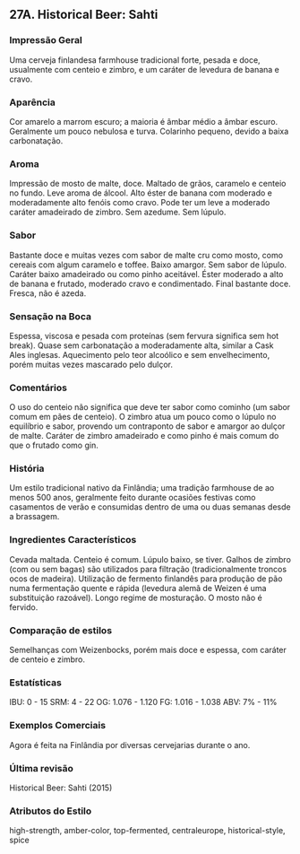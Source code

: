 ## 27A. Historical Beer: Sahti

### Impressão Geral

Uma cerveja finlandesa farmhouse tradicional forte, pesada e doce, usualmente com centeio e zimbro, e um caráter de levedura de banana e cravo.

### Aparência

Cor amarelo a marrom escuro; a maioria é âmbar médio a âmbar escuro. Geralmente um pouco nebulosa e turva. Colarinho pequeno, devido a baixa carbonatação.

### Aroma

Impressão de mosto de malte, doce. Maltado de grãos, caramelo e centeio no fundo. Leve aroma de álcool. Alto éster de banana com moderado e moderadamente alto fenóis como cravo. Pode ter um leve a moderado caráter amadeirado de zimbro. Sem azedume. Sem lúpulo.

### Sabor

Bastante doce e muitas vezes com sabor de malte cru como mosto, como cereais com algum caramelo e toffee. Baixo amargor. Sem sabor de lúpulo. Caráter baixo amadeirado ou como pinho aceitável. Éster moderado a alto de banana e frutado, moderado cravo e condimentado. Final bastante doce. Fresca, não é azeda.

### Sensação na Boca

Espessa, viscosa e pesada com proteínas (sem fervura significa sem hot break). Quase sem carbonatação a moderadamente alta, similar a Cask Ales inglesas. Aquecimento pelo teor alcoólico e sem envelhecimento, porém muitas vezes mascarado pelo dulçor.

### Comentários

O uso do centeio não significa que deve ter sabor como cominho (um sabor comum em pães de centeio). O zimbro atua um pouco como o lúpulo no equilíbrio e sabor, provendo um contraponto de sabor e amargor ao dulçor de malte. Caráter de zimbro amadeirado e como pinho é mais comum do que o frutado como gin.

### História

Um estilo tradicional nativo da Finlândia; uma tradição farmhouse de ao menos 500 anos, geralmente feito durante ocasiões festivas como casamentos de verão e consumidas dentro de uma ou duas semanas desde a brassagem.

### Ingredientes Característicos

Cevada maltada. Centeio é comum. Lúpulo baixo, se tiver. Galhos de zimbro (com ou sem bagas) são utilizados para filtração (tradicionalmente troncos ocos de madeira). Utilização de fermento finlandês para produção de pão numa fermentação quente e rápida (levedura alemã de Weizen é uma substituição razoável). Longo regime de mosturação. O mosto não é fervido.

### Comparação de estilos

Semelhanças com Weizenbocks, porém mais doce e espessa, com caráter de centeio e zimbro.

### Estatísticas

IBU: 0 - 15
SRM: 4 - 22
OG: 1.076 - 1.120
FG: 1.016 - 1.038
ABV: 7% - 11%

### Exemplos Comerciais

Agora é feita na Finlândia por diversas cervejarias durante o ano.

### Última revisão

Historical Beer: Sahti (2015)

### Atributos do Estilo

high-strength, amber-color, top-fermented, centraleurope, historical-style, spice

